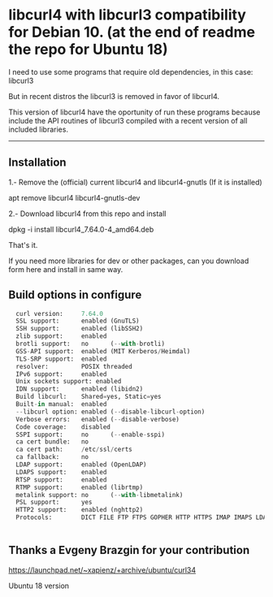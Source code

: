 # libcurl4 with libcurl3 compatibility for Debian 10. (at the end of readme the repo for Ubuntu 18)

I need to use some programs that require old dependencies, in this case: libcurl3

But in recent distros the libcurl3 is removed in favor of libcurl4.

This version of libcurl4 have the oportunity of run these programs because include the API routines of libcurl3 compiled 
with a recent version of all included libraries.

********************************************************

## Installation

1.- Remove the (official) current libcurl4 and libcurl4-gnutls (If it is installed)

apt remove libcurl4 libcurl4-gnutls-dev

2.- Download libcurl4 from this repo and install

dpkg -i install libcurl4_7.64.0-4_amd64.deb

That's it.

If you need more libraries for dev or other packages, can you download form here and install in same way.

## Build options in configure

```python
  curl version:     7.64.0
  SSL support:      enabled (GnuTLS)
  SSH support:      enabled (libSSH2)
  zlib support:     enabled
  brotli support:   no      (--with-brotli)
  GSS-API support:  enabled (MIT Kerberos/Heimdal)
  TLS-SRP support:  enabled
  resolver:         POSIX threaded
  IPv6 support:     enabled
  Unix sockets support: enabled
  IDN support:      enabled (libidn2)
  Build libcurl:    Shared=yes, Static=yes
  Built-in manual:  enabled
  --libcurl option: enabled (--disable-libcurl-option)
  Verbose errors:   enabled (--disable-verbose)
  Code coverage:    disabled
  SSPI support:     no      (--enable-sspi)
  ca cert bundle:   no
  ca cert path:     /etc/ssl/certs
  ca fallback:      no
  LDAP support:     enabled (OpenLDAP)
  LDAPS support:    enabled
  RTSP support:     enabled
  RTMP support:     enabled (librtmp)
  metalink support: no      (--with-libmetalink)
  PSL support:      yes
  HTTP2 support:    enabled (nghttp2)
  Protocols:        DICT FILE FTP FTPS GOPHER HTTP HTTPS IMAP IMAPS LDAP LDAPS POP3 POP3S RTMP RTSP SCP SFTP SMB SMBS SMTP SMTPS TELNET TFTP
  
  ```
  
  ## Thanks a Evgeny Brazgin for your contribution
  
  https://launchpad.net/~xapienz/+archive/ubuntu/curl34
  
  Ubuntu 18 version
